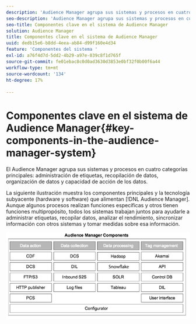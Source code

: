 ```yaml
---
description: 'Audience Manager agrupa sus sistemas y procesos en cuatro categorías principales: administración de etiquetas, recopilación de datos, organización de datos y capacidad de acción de los datos.'
seo-description: 'Audience Manager agrupa sus sistemas y procesos en cuatro categorías principales: administración de etiquetas, recopilación de datos, organización de datos y capacidad de acción de los datos.'
seo-title: Componentes clave en el sistema de Audience Manager
solution: Audience Manager
title: Componentes clave en el sistema de Audience Manager
uuid: dedb15e6-b8dd-4eea-ab84-d99f160e4d34
feature: 'Componentes del sistema '
exl-id: a76f4d7d-5dd2-4b29-a97e-039c8f1d765f
source-git-commit: fe01ebac8c0d0ad3630d3853e0bf32f0b00f6a44
workflow-type: tm+mt
source-wordcount: '134'
ht-degree: 17%

---
```


# Componentes clave en el sistema de Audience Manager{#key-components-in-the-audience-manager-system}

El Audience Manager agrupa sus sistemas y procesos en cuatro categorías principales: administración de etiquetas, recopilación de datos, organización de datos y capacidad de acción de los datos.

<!-- 

c_compstack.xml

 -->

La siguiente ilustración muestra los componentes principales y la tecnología subyacente (hardware y software) que alimentan [!DNL Audience Manager]. Aunque algunos procesos realizan funciones específicas y otros tienen funciones multipropósito, todos los sistemas trabajan juntos para ayudarle a administrar etiquetas, recopilar datos, analizar el rendimiento, sincronizar información con otros sistemas y tomar medidas sobre esa información.

![](assets/components.png)
